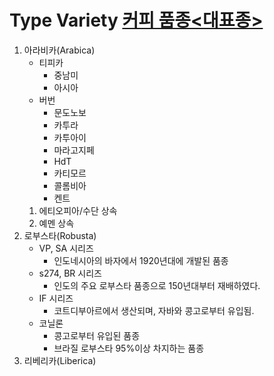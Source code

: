# Type Variety [커피 품종<대표종>](https://opentutorials.org/module/782/6083) 

1. 아라비카(Arabica)
    - 티피카
        - 중남미
        - 아시아
    - 버번
        - 문도노보
        - 카투라
        - 카투아이
        - 마라고지페
        - HdT
        - 카티모르
        - 콜롬비아
        - 켄트
    1. 에티오피아/수단 상속
    2. 예멘 상속
2. 로부스타(Robusta)
    - VP, SA 시리즈
        - 인도네시아의 바자에서 1920년대에 개발된 품종
    - s274, BR 시리즈
        - 인도의 주요 로부스타 품종으로 150년대부터 재배하였다.
    - IF 시리즈
        - 코트디부아르에서 생산되며, 자바와 콩고로부터 유입됨.
    - 코닐론
        - 콩고로부터 유입된 품종
        - 브라질 로부스타 95%이상 차지하는 품종
3. 리베리카(Liberica)
